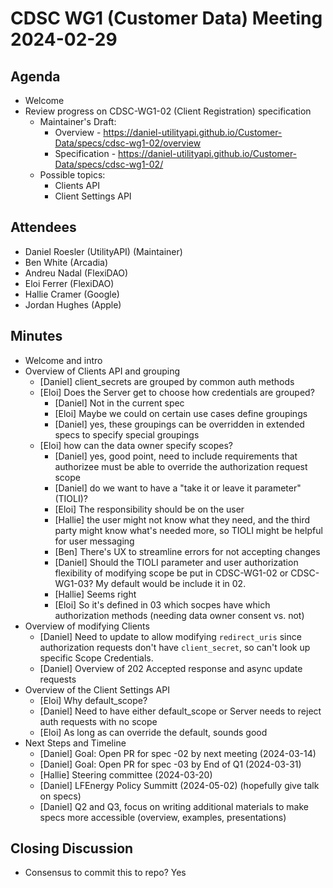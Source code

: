 # CDSC WG1 (Customer Data) Meeting 2024-02-29

## Agenda
* Welcome
* Review progress on CDSC-WG1-02 (Client Registration) specification
    * Maintainer's Draft:
        * Overview - https://daniel-utilityapi.github.io/Customer-Data/specs/cdsc-wg1-02/overview
        * Specification - https://daniel-utilityapi.github.io/Customer-Data/specs/cdsc-wg1-02/
    * Possible topics:
        * Clients API
        * Client Settings API

## Attendees
* Daniel Roesler (UtilityAPI) (Maintainer)
* Ben White (Arcadia)
* Andreu Nadal (FlexiDAO)
* Eloi Ferrer (FlexiDAO)
* Hallie Cramer (Google)
* Jordan Hughes (Apple)

## Minutes
* Welcome and intro
* Overview of Clients API and grouping
    * [Daniel] client_secrets are grouped by common auth methods
    * [Eloi] Does the Server get to choose how credentials are grouped?
        * [Daniel] Not in the current spec
        * [Eloi] Maybe we could on certain use cases define groupings
        * [Daniel] yes, these groupings can be overridden in extended specs to specify special groupings
    * [Eloi] how can the data owner specify scopes?
        * [Daniel] yes, good point, need to include requirements that authorizee must be able to override the authorization request scope
        * [Daniel] do we want to have a "take it or leave it parameter" (TIOLI)?
        * [Eloi] The responsibility should be on the user
        * [Hallie] the user might not know what they need, and the third party might know what's needed more, so TIOLI might be helpful for user messaging
        * [Ben] There's UX to streamline errors for not accepting changes
        * [Daniel] Should the TIOLI parameter and user authorization flexibility of modifying scope be put in CDSC-WG1-02 or CDSC-WG1-03? My default would be include it in 02.
        * [Hallie] Seems right
        * [Eloi] So it's defined in 03 which socpes have which authorization methods (needing data owner consent vs. not)
* Overview of modifying Clients
    * [Daniel] Need to update to allow modifying `redirect_uris` since authorization requests don't have `client_secret`, so can't look up specific Scope Credentials.
    * [Daniel] Overview of 202 Accepted response and async update requests
* Overview of the Client Settings API
    * [Eloi] Why default_scope?
    * [Daniel] Need to have either default_scope or Server needs to reject auth requests with no scope
    * [Eloi] As long as can override the default, sounds good
* Next Steps and Timeline
    * [Daniel] Goal: Open PR for spec -02 by next meeting (2024-03-14)
    * [Daniel] Goal: Open PR for spec -03 by End of Q1 (2024-03-31)
    * [Hallie] Steering committee (2024-03-20)
    * [Daniel] LFEnergy Policy Summitt (2024-05-02) (hopefully give talk on specs)
    * [Daniel] Q2 and Q3, focus on writing additional materials to make specs more accessible (overview, examples, presentations)


## Closing Discussion
* Consensus to commit this to repo? Yes

